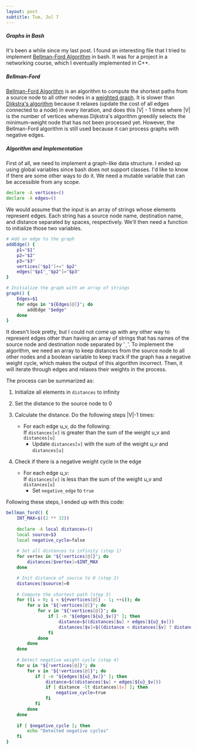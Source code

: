 ```yaml
---
layout: post
subtitle: Tue, Jul 7
---
```


##### Graphs in Bash
It's been a while since my last post. I found an interesting file that I tried 
to implement [Bellman-Ford Algorithm] in bash. It was for a project in a 
networking course, which I eventually implemented in C++.

##### Bellman-Ford
[Bellman-Ford Algorithm] is an algorithm to compute the shortest paths from a 
source node to all other nodes in a [weighted graph]. It is slower than 
[Dijkstra's algorithm] because it relaxes (update the cost of all edges 
connected to a node) in every iteration, and 
does this |V| - 1 times where |V| is the number of vertices whereas Dijkstra's 
algorithm greedily selects the minimum-weight node that has not been processed 
yet. However, the Bellman-Ford algorithm is still used because it can process 
graphs with negative edges.  


##### Algorithm and Implementation
First of all, we need to implement a graph-like data structure. I ended up using 
global variables since bash does not support classes. I'd like to know if there 
are some other ways to do it. We need a mutable variable that can be accessible 
from any scope.
```bash
declare -A vertices=()
declare -A edges=()
```
We would assume that the input is an array of strings whose elements represent 
edges. Each string has a source node name, destination name, and distance 
separated by spaces, respectively. We'll then need a function to initialize 
those two variables.
```bash
# Add an edge to the graph
addEdge() {
    p1="$1"
    p2="$2"
    p3="$3"
    vertices["$p1"]+=" $p2"
    edges["$p1"_"$p2"]="$p3"
}

# Initialize the graph with an array of strings
graph() {
    Edges=$1 
    for edge in "${Edges[@]}"; do
        addEdge "$edge"
    done
}
```
It doesn't look pretty, but I could not come up with any other way to 
represent edges other than having an array of strings that has names of the 
source node and destination node separated by '`_`'. To implement the algorithm, 
we need an array to keep distances from the source node to all other nodes and a 
 boolean variable to keep track if the graph has a negative weight cycle, which 
 makes the output of this algorithm incorrect. Then, it will iterate through 
 edges and relaxes their weights in the process.

The process can be summarized as:
1. Initialize all elements in `distances` to infinity
2. Set the distance to the source node to 0
3. Calculate the distance. Do the following steps |V|-1 times:
   - For each edge u_v, do the following:  
     If `distances[v]` is greater than the sum of the weight u_v and `distances[u]`  
     - Update `distances[v]` with the sum of the weight u_v and `distances[u]`
     
4. Check if there is a negative weight cycle in the edge
   - For each edge u_v:  
     If `distances[v]` is less than the sum of the weight u_v and `distances[u]`  
     - Set `negative_edge` to `true`

Following these steps, I ended up with this code:
```bash
bellman_ford() {
    INT_MAX=$((2 ** 32))
    
    declare -A local distances=()
    local source=$3
    local negative_cycle=false
    
    # Set all distances to infinity (step 1)
    for vertex in "${!vertices[@]}"; do
        distances[$vertex]=$INT_MAX
    done

    # Init distance of source to 0 (step 2)
    distances[$source]=0
    
    # Compute the shortest path (step 3)
    for ((i = 0; i < ${#vertices[@]} - 1; ++i)); do
        for u in "${!vertices[@]}"; do
            for v in "${!vertices[@]}"; do
                if [ -n "${edges[${u}_$v]}" ]; then
                    distance=$((distances[$u] + edges[${u}_$v]))
                    distances[$v]=$((distance < distances[$v] ? distance : distances[${v}]))
                fi
            done
        done
    done
    
    # Detect negative weight cycle (step 4)
    for u in "${!vertices[@]}"; do
        for v in "${!vertices[@]}"; do
           if [ -n "${edges[${u}_$v]}" ]; then
               distance=$((distances[$u] + edges[${u}_$v]))
               if [ distance -lt distances[$v] ]; then
                   negative_cycle=true
               fi
           fi
        done
    done
    
    if [ $negative_cycle ]; then
        echo "Detected negative cycles"
    fi
}
```

[Bellman-Ford Algorithm]: https://en.wikipedia.org/wiki/Bellman%E2%80%93Ford_algorithm
[Dijkstra's algorithm]: https://en.wikipedia.org/wiki/Dijkstra%27s_algorithm
[weighted graph]: https://en.wikipedia.org/wiki/Directed_graph
